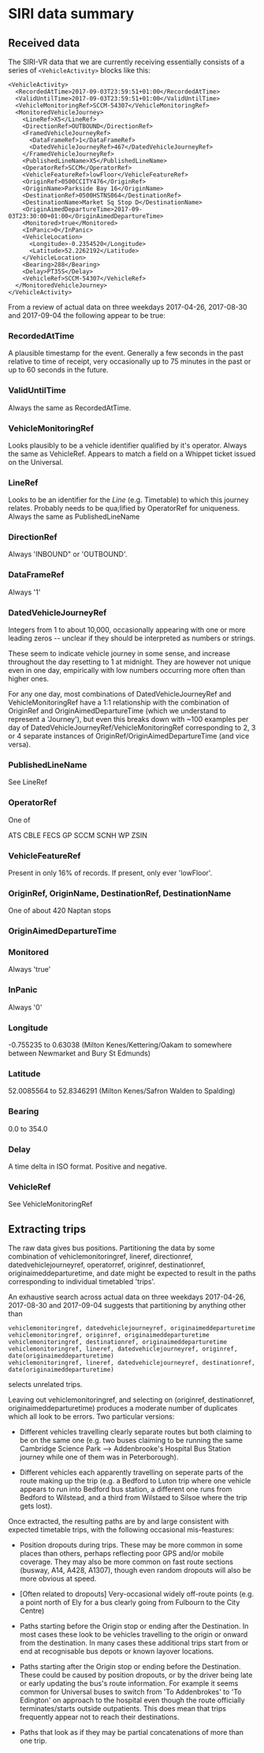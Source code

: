 SIRI data summary
=================

Received data
-------------

The SIRI-VR data that we are currently receiving essentially consists 
of a series of `<VehicleActivity>` blocks like this:

```
<VehicleActivity>
  <RecordedAtTime>2017-09-03T23:59:51+01:00</RecordedAtTime>
  <ValidUntilTime>2017-09-03T23:59:51+01:00</ValidUntilTime>
  <VehicleMonitoringRef>SCCM-54307</VehicleMonitoringRef>
  <MonitoredVehicleJourney>
    <LineRef>X5</LineRef>
    <DirectionRef>OUTBOUND</DirectionRef>
    <FramedVehicleJourneyRef>
      <DataFrameRef>1</DataFrameRef>
      <DatedVehicleJourneyRef>467</DatedVehicleJourneyRef>
    </FramedVehicleJourneyRef>
    <PublishedLineName>X5</PublishedLineName>
    <OperatorRef>SCCM</OperatorRef>
    <VehicleFeatureRef>lowFloor</VehicleFeatureRef>
    <OriginRef>0500CCITY476</OriginRef>
    <OriginName>Parkside Bay 16</OriginName>
    <DestinationRef>0500HSTNS064</DestinationRef>
    <DestinationName>Market Sq Stop D</DestinationName>
    <OriginAimedDepartureTime>2017-09-03T23:30:00+01:00</OriginAimedDepartureTime>
    <Monitored>true</Monitored>
    <InPanic>0</InPanic>
    <VehicleLocation>
      <Longitude>-0.2354520</Longitude>
      <Latitude>52.2262192</Latitude>
    </VehicleLocation>
    <Bearing>288</Bearing>
    <Delay>PT35S</Delay>
    <VehicleRef>SCCM-54307</VehicleRef>
  </MonitoredVehicleJourney>
</VehicleActivity>
```

From a review of actual data on three weekdays 2017-04-26, 2017-08-30
and 2017-09-04 the following appear to be true:

### RecordedAtTime

A plausible timestamp for the event. Generally a few seconds in the past
relative to time of receipt, very occasionally up to 75 minutes in the
past or up to 60 seconds in the future.

### ValidUntilTime

Always the same as RecordedAtTime.

### VehicleMonitoringRef

Looks plausibly to be a vehicle identifier qualified by it's
operator. Always the same as VehicleRef. Appears to match a field on a
Whippet ticket issued on the Universal.

### LineRef

Looks to be an identifier for the _Line_ (e.g. Timetable) to which this
journey relates. Probably needs to be qua;lified by OperatorRef
for uniqueness. Always the same as PublishedLineName

### DirectionRef

Always 'INBOUND" or 'OUTBOUND'.

### DataFrameRef

Always '1'

### DatedVehicleJourneyRef

Integers from 1 to about 10,000, occasionally appearing with one or more
leading zeros -- unclear if they should be interpreted as numbers or
strings.

These seem to indicate vehicle journey in some sense, and increase
throughout the day resetting to 1 at midnight. They are however not
unique even in one day, empirically with low numbers occurring more
often than higher ones.

For any one day, most combinations of DatedVehicleJourneyRef and
VehicleMonitoringRef have a 1:1 relationship with the combination of
OriginRef and OriginAimedDepartureTime (which we understand to
represent a 'Journey'), but even this breaks down with ~100 examples per
day of DatedVehicleJourneyRef/VehicleMonitoringRef corresponding to 2, 3
or 4 separate instances of OriginRef/OriginAimedDepartureTime (and vice
versa).

### PublishedLineName

See LineRef

### OperatorRef

One of

ATS
CBLE
FECS
GP
SCCM
SCNH
WP
ZSIN

### VehicleFeatureRef

Present in only 16% of records. If present, only ever 'lowFloor'.

### OriginRef, OriginName, DestinationRef, DestinationName

One of about 420 Naptan stops

### OriginAimedDepartureTime

### Monitored

Always 'true'

### InPanic

Always '0'

### Longitude

-0.755235 to 0.63038 (Milton Kenes/Kettering/Oakam to somewhere between 
Newmarket and Bury St Edmunds)

### Latitude

52.0085564 to 52.8346291 (Milton Kenes/Safron Walden to Spalding)

### Bearing

0.0 to 354.0

### Delay

A time delta in ISO format. Positive and negative.

### VehicleRef

See VehicleMonitoringRef

Extracting trips
----------------

The raw data gives bus positions. Partitioning the data by some
combination of vehiclemonitoringref, lineref, directionref,
datedvehiclejourneyref, operatorref, originref, destinationref,
originaimeddeparturetime, and date might be expected to result in the
paths corresponding to individual timetabled 'trips'.

An exhaustive search across actual data on three weekdays 2017-04-26,
2017-08-30 and 2017-09-04 suggests that partitioning by anything other
than

    vehiclemonitoringref, datedvehiclejourneyref, originaimeddeparturetime
    vehiclemonitoringref, originref, originaimeddeparturetime
    vehiclemonitoringref, destinationref, originaimeddeparturetime
    vehiclemonitoringref, lineref, datedvehiclejourneyref, originref, date(originaimeddeparturetime)
    vehiclemonitoringref, lineref, datedvehiclejourneyref, destinationref, date(originaimeddeparturetime)

selects unrelated trips.

Leaving out vehiclemonitoringref, and selecting on (originref,
destinationref, originaimeddeparturetime) produces a moderate number of
duplicates which all look to be errors. Two particular versions:

* Different vehicles travelling clearly separate routes but both
claiming to be on the same one (e.g. two buses claiming to be running
the same Cambridge Science Park --> Addenbrooke's Hospital Bus Station
journey while one of them was in Peterborough).

* Different vehicles each apparently travelling on seperate parts of the
route making up the trip (e.g. a Bedford to Luton trip where one
vehicle appears to run into Bedford bus station, a different one runs
from Bedford to Wilstead, and a third from Wilstaed to Silsoe where
the trip gets lost).

Once extracted, the resulting paths are by and large consistent with
expected timetable trips,  with the following occasional mis-feastures:

* Position dropouts during trips. These may be more
common in some places than others, perhaps reflecting poor GPS and/or
mobile coverage.  They may also be more common
on fast route sections  (busway, A14, A428, A1307), though even random
dropouts will also be more obvious at speed.

* [Often related to dropouts] Very-occasional widely off-route points
(e.g. a point north of Ely for a bus clearly going from Fulbourn to
the City Centre)

* Paths starting before the Origin stop or ending after the Destination.
In most cases these look to be vehicles travelling to the origin or
onward from the destination. In many cases these additional trips start
from or end at recognisable bus depots or known layover locations.

* Paths starting after the Origin stop or ending before the Destination.
These could be caused by position dropouts, or by the driver being late
or early updating the bus's route information. For example it seems 
common for Universal buses to switch from 'To Addenbrokes' to 'To
Edington' on approach to the hospital even though the route officially
terminates/starts outside outpatients. This does mean that trips
frequently appear not to reach their destinations.

* Paths that look as if they may be partial concatenations of more than
one trip.

